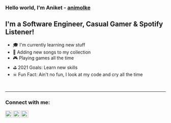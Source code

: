 ### Hello world, I'm Aniket - [animolke][Linkedin]

## I'm a Software Engineer, Casual Gamer & Spotify Listener!
- 🎓 I'm currently learning new stuff
- 🎵 Adding new songs to my collection
- 🎮 Playing games all the time
- ⛳ 2021 Goals: Learn new skills
- ☠ Fun Fact: Ain't no fun, I look at my code and cry all the time

<br/>
<hr/>

### Connect with me:

[<img align="left" alt="animolke" width="22px" src="https://upload.wikimedia.org/wikipedia/commons/e/e7/Instagram_logo_2016.svg" />][Instagram]
[<img align="left" alt="animolke" width="22px" src="https://upload.wikimedia.org/wikipedia/commons/5/51/Facebook_f_logo_%282019%29.svg" />][Facebook]
[<img align="left" alt="animolke" height="22px" src="https://upload.wikimedia.org/wikipedia/commons/0/01/LinkedIn_Logo.svg" />][Linkedin]


[Linkedin]: https://www.linkedin.com/in/aniket-molke-415471126/
[Instagram]: https://www.instagram.com/aniket_molke/
[Facebook]: https://www.facebook.com/ani.molke

